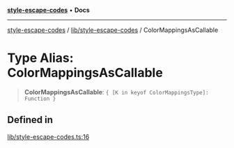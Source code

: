[**style-escape-codes**](../../../README.md) • **Docs**

***

[style-escape-codes](../../../modules.md) / [lib/style-escape-codes](../README.md) / ColorMappingsAsCallable

# Type Alias: ColorMappingsAsCallable

> **ColorMappingsAsCallable**: `{ [K in keyof ColorMappingsType]: Function }`

## Defined in

[lib/style-escape-codes.ts:16](https://github.com/mastermind-0xff/style-escape-codes/blob/d24be47348dc917721cee407992c80d82d402371/src/lib/style-escape-codes.ts#L16)
